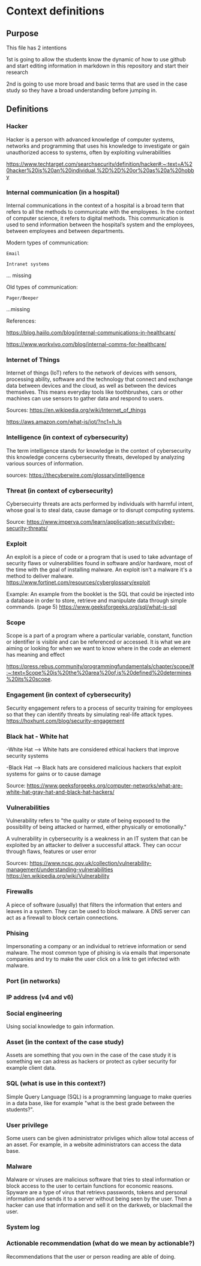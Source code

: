 # Context definitions

## Purpose

This file has 2 intentions

1st is going to allow the students know the dynamic of how to use github and start editing information in markdown in this repository and start their research 

2nd is going to use more broad and basic terms that are used in the case study so they have a broad understanding before jumping in. 

  ## Definitions

  ### Hacker
Hacker is a person with advanced knowledge of computer systems, networks and programming that uses his knowledge to investigate or gain unauthorized access to systems, often by exploiting vulnerabilities

https://www.techtarget.com/searchsecurity/definition/hacker#:~:text=A%20hacker%20is%20an%20individual,%2D%2D%20or%20as%20a%20hobby
  ### Internal communication (in a hospital)
Internal communications in the context of a hospital is a broad term that refers to all the methods to communicate with the employees. In the context of computer science, it refers to digital methods. This communication is used to send information between the hospital’s system and the employees, between employees and between departments.  

Modern types of communication: 

    Email 

    Intranet systems 

... missing 

Old types of communication: 

    Pager/Beeper 

...missing 

References: 

https://blog.haiilo.com/blog/internal-communications-in-healthcare/ 

https://www.workvivo.com/blog/internal-comms-for-healthcare/ 

 
 
  ### Internet of Things 
  Internet of things (IoT) refers to the network of devices with sensors, processing ability, software and the technology that connect and exchange data between devices and    the cloud, as well as between the devices themselves. This means everyday tools like toothbrushes, cars or other machines can use sensors to gather data and respond to       users.   

  Sources: 
  https://en.wikipedia.org/wiki/Internet_of_things
  
  https://aws.amazon.com/what-is/iot/?nc1=h_ls 
  
  ### Intelligence (in context of cybersecurity)
  
  The term intelligence stands for knowledge in the context of cybersecurity this knowledge concerns cybersecurity threats, developed by analyzing various sources of information.

  sources: https://thecyberwire.com/glossary/intelligence 


  ### Threat (in context of cybersecurity)
  Cybersecuirty threats are acts performed by individuals with harmful intent, whose goal is to steal data, cause damage or to disrupt computing systems.
  
  Source: https://www.imperva.com/learn/application-security/cyber-security-threats/

  ### Exploit

  An exploit is a piece of code or a program that is used to take advantage of security flaws or vulnerabilities found in software and/or hardware, most of the time with the goal of installing malware. An exploit isn't a malware it's a method to deliver malware.
https://www.fortinet.com/resources/cyberglossary/exploit 

Example: An example from the booklet is the SQL that could be injected into a database in order to store, retrieve and manipulate data through simple commands. (page 5)
https://www.geeksforgeeks.org/sql/what-is-sql

  ### Scope 
Scope is a part of a program where a particular variable, constant, function or identifier is visible and can be referenced or accessed. It is what we are aiming or looking for when we want to know where in the code an element has meaning and effect

https://press.rebus.community/programmingfundamentals/chapter/scope/#:~:text=Scope%20is%20the%20area%20of,is%20defined%20determines%20its%20scope.
  ### Engagement (in context of cybersecurity) 

Security engagement refers to a process of security training for employees so that they can identify threats by simulating real-life attack types. 
https://hoxhunt.com/blog/security-engagement

  ### Black hat - White hat 
  -White Hat --> White hats are considered ethical hackers that improve security systems

  -Black Hat --> Black hats are considered malicious hackers that exploit systems for gains or to cause damage

  Source: https://www.geeksforgeeks.org/computer-networks/what-are-white-hat-gray-hat-and-black-hat-hackers/

  ### Vulnerabilities 
  Vulnerability refers to "the quality or state of being exposed to the possibility of being attacked or harmed, either 
  physically or emotionally."
  
  A vulnerability in cybersecurity is a weakness in an IT system that can be exploited by an attacker to deliver a 
  successful   attack. They can occur through flaws, features or user error
  
  Sources: https://www.ncsc.gov.uk/collection/vulnerability-management/understanding-vulnerabilities
           https://en.wikipedia.org/wiki/Vulnerability
  ### Firewalls 
A piece of software (usually) that filters the information that enters and leaves in a system. They can be used to block malware. A DNS server can act as a firewall to block certain connections.

  ### Phising 
Impersonating a company or an individual to retrieve information or send malware. The most common type of phising is via emails that impersonate companies and try to make the user click on a link to get infected with malware.

  ### Port (in networks)

  ### IP address (v4 and v6)

  ### Social engineering
Using social knowledge to gain information.

  ### Asset (in the context of the case study)
   Assets are something that you own in  the case of the case study it is something we can adress as hackers or protect as cyber security for example client data.

  ### SQL  (what is use in this context?)
Simple Query Language (SQL) is a programming language to make queries in a data base, like for example "what is the best grade between the students?".

  ### User privilege 
Some users can be given administrator privliges which allow total access of an asset. For example, in a website administrators can access the data base.
  ### Malware 
Malware or viruses are malicious software that tries to steal information or block access to the user to certain functions for economic reasons. Spyware are a type of virus that retrievs passwords, tokens and personal information and sends it to a server without being seen by the user. Then a hacker can use that information and sell it on the darkweb, or blackmail the user.

  ### System log 

  ### Actionable recommendation (what do we mean by actionable?) 
Recommendations that the user or person reading are able of doing.

  
